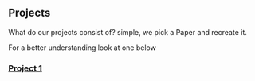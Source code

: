 ## Projects
What do our projects consist of? simple, we pick a Paper and recreate it.

For a better understanding look at one below

### [Project 1](AIAYN.md)
